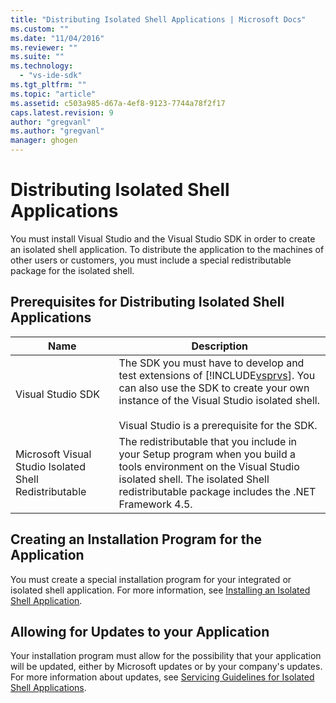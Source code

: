 ```yaml
---
title: "Distributing Isolated Shell Applications | Microsoft Docs"
ms.custom: ""
ms.date: "11/04/2016"
ms.reviewer: ""
ms.suite: ""
ms.technology: 
  - "vs-ide-sdk"
ms.tgt_pltfrm: ""
ms.topic: "article"
ms.assetid: c503a985-d67a-4ef8-9123-7744a78f2f17
caps.latest.revision: 9
author: "gregvanl"
ms.author: "gregvanl"
manager: ghogen
---
```

# Distributing Isolated Shell Applications
You must install Visual Studio and the Visual Studio SDK in order to create an isolated shell application. To distribute the application to the machines of other users or customers, you must include a special redistributable package for the isolated shell.  
  
## Prerequisites for Distributing Isolated Shell Applications  
  
|Name|Description|  
|----------|-----------------|  
|Visual Studio SDK|The SDK you must have to develop and test extensions of [!INCLUDE[vsprvs](../../code-quality/includes/vsprvs_md.md)]. You can also use the SDK to create your own instance of the Visual Studio isolated shell.<br /><br /> Visual Studio is a prerequisite for the SDK.|  
|Microsoft Visual Studio Isolated Shell Redistributable|The redistributable that you include in your Setup program when you build a tools environment on the Visual Studio isolated shell. The isolated Shell redistributable package includes the .NET Framework 4.5.|  
  
## Creating an Installation Program for the Application  
 You must create a special installation program for your integrated or isolated shell application. For more information, see [Installing an Isolated Shell Application](installing-an-isolated-shell-application.md).  
  
## Allowing for Updates to your Application  
 Your installation program must allow for the possibility that your application will be updated, either by Microsoft updates or by your company's updates. For more information about updates, see [Servicing Guidelines for Isolated Shell Applications](servicing-guidelines-for-isolated-shell-applications.md).